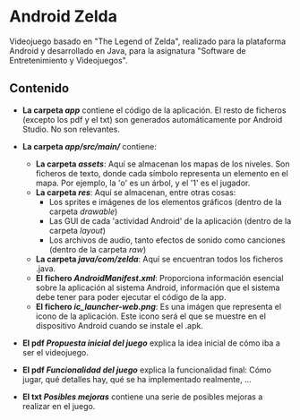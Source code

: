 # Android Zelda

Videojuego basado en "The Legend of Zelda", realizado para la plataforma Android y desarrollado en Java, para la asignatura "Software de Entretenimiento y Videojuegos".


## Contenido
- **La carpeta *app*** contiene el código de la aplicación. El resto de ficheros (excepto los pdf y el txt) son generados automáticamente por Android Studio. No son relevantes.
- **La carpeta *app/src/main/*** contiene:
    - **La carpeta *assets***: Aquí se almacenan los mapas de los niveles. Son ficheros de texto, donde cada símbolo representa un elemento en el mapa. Por ejemplo, la 'o' es un árbol, y el '1' es el jugador.
    - **La carpeta *res***: Aquí se almacenan, entre otras cosas: 
        - Los sprites e imágenes de los elementos gráficos (dentro de la carpeta *drawable*)
        - Las GUI de cada 'actividad Android' de la aplicación (dentro de la carpeta *layout*)
        - Los archivos de audio, tanto efectos de sonido como canciones (dentro de la carpeta *raw*)
    - **La carpeta *java/com/zelda***: Aquí se encuentran todos los ficheros .java.
    - **El fichero *AndroidManifest.xml***: Proporciona información esencial sobre la aplicación al sistema Android, información que el sistema debe tener para poder ejecutar el código de la app.
    - **El fichero *ic_launcher-web.png***: Es una imágen que representa el icono de la aplicación. Este icono será el que se muestre en el dispositivo Android cuando se instale el .apk.

- **El pdf *Propuesta inicial del juego*** explica la idea inicial de cómo iba a ser el videojuego.
- **El pdf *Funcionalidad del juego*** explica la funcionalidad final: Cómo jugar, qué detalles hay, qué se ha implementado realmente, ...
- **El txt *Posibles mejoras*** contiene una serie de posibles mejoras a realizar en el juego.
